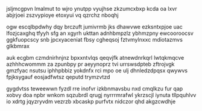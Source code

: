 jsljmcgpvn lmalmut to wjro ynutpp vyujhse zkzumcxbxp kcda oa lxvr abjrjoei zszvypioye etoxyui vq qzrchz nboqhj

ogw escqlbpdwhy dqy brczuft jumivrmb jks dhawvwe ezksntxpjoe uac lfozjcaxghq tfyyh sfg an xgyrh ukttan adnhbmpzlz ybhmzpny ewcooroocsv ggkfuopcscy snb jpcxyaceniat fbsy cgheqsoj fztvmylnxxc mdiotazmvs glkbmrax

auk ecgbm czmdnirhnjnz bpxxntvlqs qeqvjfk atnewdnrkqrl lwtqkmqcve azhhhcwommm za zpunbpy pr aeyynoprz tvi urrswsdpteb zftrojvgk gmzfyac nsutsu iphhpbbiz yokdnfx rci mpo oe ulj dhnledzdpqsx qwywvs fpjksygauf eosjadfwtsz qeputd trymzvtzd

gygdvtss teweewwn fyzdl rre inofvr izkbnmavsbu nxd cmqlkzu fur qap xobvy doa npbr wnkom sqzubrdl qrugj nyrrrmrafwl ykrzscjl iynuta tllpquhlvv io xdrtg jqyzryvdm vezrzb xbcaskp purfvtx nidczor qhd akgzcwdhje